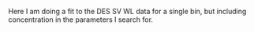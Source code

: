 Here I am doing a fit to the DES SV WL data for a single bin, but including
concentration in the parameters I search for.